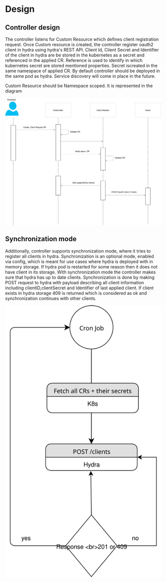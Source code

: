 # Design


## Controller design

The controller listens for Custom Resource which defines client registration request. Once Custom resource is created, the controller register oauth2 client in hydra using hydra's REST API.
Client Id, Client Secret and Identifier of the client in hydra are be stored in the kubernetes as a secret and referenced in the applied CR.
Reference is used to identify in which kubernetes secret are stored mentioned properties. Secret iscreated in the same namespace of applied CR.
By default controller should be deployed in the same pod as hydra. Service discovery will come in place in the future.

Custom Resource should be Namespace scoped.
It is represented in the diagram 

![diagram](./assets/workflow.svg)

## Synchronization mode

Additionally, controller supports synchronization mode, where it tries to register all clients in hydra.
Synchronization is an optional mode, enabled via config, which is meant for use cases where hydra is deployed with in memory storage.
If hydra pod is restarted for some reason then it does not have client in its storage. With synchronization mode the controller makes sure that hydra has up to date clients.
Synchronization is done by making POST request to hydra with payload describing all client information including clientID,clientSecret and Identifier of last applied client.
If client exists in hydra storage 409 is returned which is considered as ok and synchronization continues with other clients.

![diagram](./assets/synchronization-mode.svg)